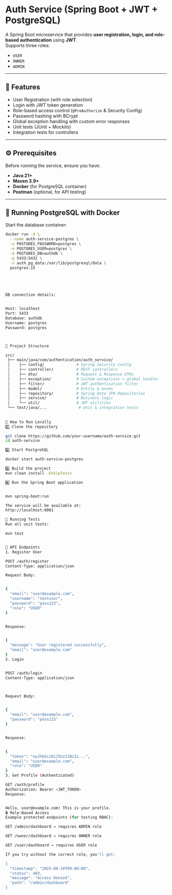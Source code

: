 # Auth Service (Spring Boot + JWT + PostgreSQL)

A Spring Boot microservice that provides **user registration, login, and role-based authentication** using **JWT**.  
Supports three roles:
- `USER`
- `OWNER`
- `ADMIN`

---

## 📜 Features
- User Registration (with role selection)
- Login with JWT token generation
- Role-based access control (`@PreAuthorize` & Security Config)
- Password hashing with BCrypt
- Global exception handling with custom error responses
- Unit tests (JUnit + Mockito)
- Integration tests for controllers

---

## ⚙ Prerequisites

Before running the service, ensure you have:

- **Java 21+**
- **Maven 3.9+**
- **Docker** (for PostgreSQL container)
- **Postman** (optional, for API testing)

---

## 🐳 Running PostgreSQL with Docker

Start the database container:
```bash
docker run -d \
  --name auth-service-postgres \
  -e POSTGRES_PASSWORD=postgres \
  -e POSTGRES_USER=postgres \
  -e POSTGRES_DB=authdb \
  -p 5433:5432 \
  -v auth_pg_data:/var/lib/postgresql/data \
  postgres:15





DB connection details:


Host: localhost
Port: 5433
Database: authdb
Username: postgres
Password: postgres



📂 Project Structure

src/
 ├── main/java/com/authentication/auth_service/
 │    ├── config/              # Spring Security config
 │    ├── controller/          # REST controllers
 │    ├── dto/                 # Request & Response DTOs
 │    ├── exception/           # Custom exceptions + global handler
 │    ├── filter/              # JWT authentication filter
 │    ├── model/               # Entity & enums
 │    ├── repository/          # Spring Data JPA Repositories
 │    ├── service/             # Business logic
 │    └── util/                # JWT utilities
 └── test/java/...              # Unit & integration tests
 
 
🚀 How to Run Locally
1️⃣ Clone the repository

git clone https://github.com/your-username/auth-service.git
cd auth-service

2️⃣ Start PostgreSQL

docker start auth-service-postgres

3️⃣ Build the project
mvn clean install -DskipTests

4️⃣ Run the Spring Boot application


mvn spring-boot:run

The service will be available at:
http://localhost:8081

🧪 Running Tests
Run all unit tests:

mvn test


🔑 API Endpoints
1. Register User

POST /auth/register
Content-Type: application/json

Request Body:


{
  "email": "user@example.com",
  "username": "testuser",
  "password": "pass123",
  "role": "USER"
}


Response:


{
  "message": "User registered successfully",
  "email": "user@example.com"
}
2. Login


POST /auth/login
Content-Type: application/json



Request Body:


{
  "email": "user@example.com",
  "password": "pass123"
}


Response:


{
  "token": "eyJhbGciOiJIUzI1NiIs...",
  "email": "user@example.com",
  "role": "USER"
}
3. Get Profile (Authenticated)

GET /auth/profile
Authorization: Bearer <JWT_TOKEN>
Response:


Hello, user@example.com! This is your profile.
🔒 Role-Based Access
Example protected endpoints (for testing RBAC):

GET /admin/dashboard → requires ADMIN role

GET /owner/dashboard → requires OWNER role

GET /user/dashboard → requires USER role

If you try without the correct role, you'll get:

{
  "timestamp": "2025-08-10T09:00:00",
  "status": 403,
  "message": "Access Denied",
  "path": "/admin/dashboard"
}